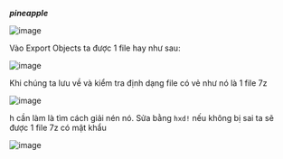 ***pineapple***

![image](https://github.com/user-attachments/assets/8d740519-6ac9-4129-a7ad-2123af94efdb)


Vào Export Objects ta được 1 file hay như sau:

![image](https://github.com/user-attachments/assets/525cc814-c2ac-49bd-82a0-cb1345e6fd7b)

Khi chúng ta lưu về và kiểm tra định dạng file có vẻ như nó là 1 file 7z

![image](https://github.com/user-attachments/assets/1e6f4026-de6e-467e-8aae-9860e7c984da)

h cần làm là tìm cách giải nén nó. Sửa bằng ```hxd!``` nếu không bị sai ta sẽ được 1 file 7z có mật khẩu

![image](https://github.com/user-attachments/assets/c970bf70-0143-4636-9eaf-8c59819d7451)

